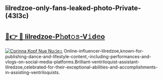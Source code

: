 ## lilredzoe-only-fans​-leaked-photo​-Private-(43l3c)


# <h2><a href="https://mediaupload.pro?title=lilredzoe&ref=git">🔗👉 🔴 lilredzoe-P𝚑ot𝚘𝚜-V𝚒d𝚎o</a></h2>

[![Corinna Kopf Nue Nu𝚍e𝚜](https://i.imgur.com/0qMVB7G.gif)](https://mediaupload.pro?title=lilredzoe&ref=git)
Online-influencer-lilredzoe,known-for-publishing-dance-and-lifestyle-content,-including-performances-and-vlogs-on-social-media-platforms.Brilliant-ventriloquist-assistant-lilredzoe,celebrated-for-their-exceptional-abilities-and-accomplishments-in-assisting-ventriloquists.  